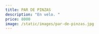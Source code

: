 ```yaml
---
title: PAR DE PINZAS
description: "En velo. "
price: 8000
image: /static/images/par-de-pinzas.jpg
---
```

